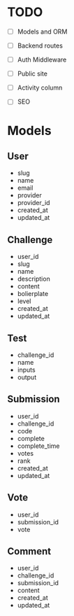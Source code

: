 # TODO
 - [ ] Models and ORM
 - [ ] Backend routes
 - [ ] Auth Middleware
 - [ ] Public site
 - [ ] Activity column
 - [ ] SEO


# Models

## User
- slug
- name
- email
- provider
- provider_id
- created_at
- updated_at

## Challenge
- user_id
- slug
- name
- description
- content
- bolierplate
- level
- created_at
- updated_at

## Test
- challenge_id
- name
- inputs
- output

## Submission
- user_id
- challenge_id
- code
- complete
- complete_time
- votes
- rank
- created_at
- updated_at

## Vote
- user_id
- submission_id
- vote

## Comment
- user_id
- challenge_id
- submission_id
- content
- created_at
- updated_at


